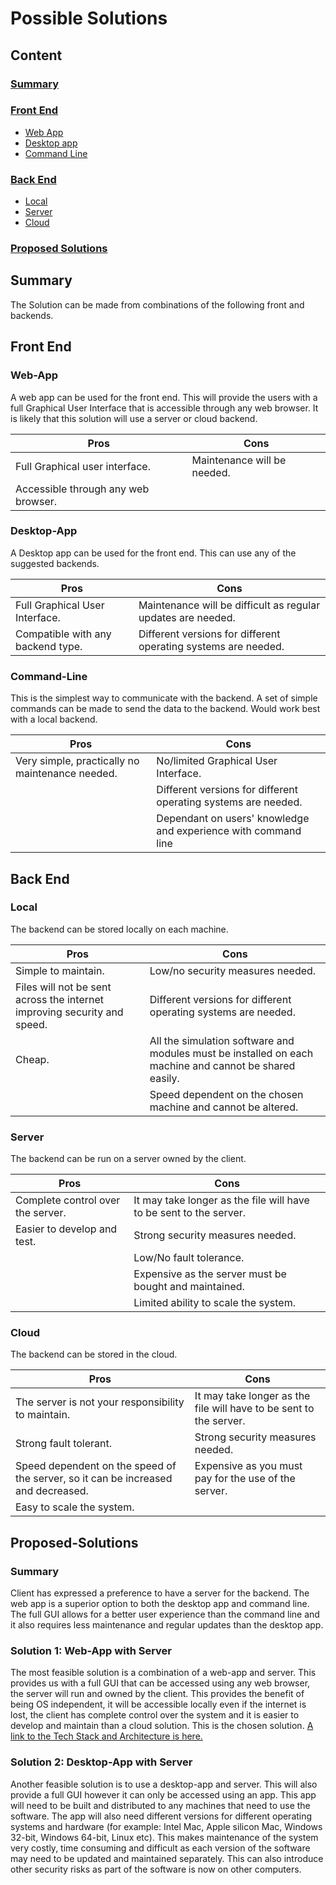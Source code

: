 
# Possible Solutions
## Content 
### [Summary](#Summary)
### [Front End](#Front-End) 
* [Web App](#Web-App)
* [Desktop app](#Desktop-App)
* [Command Line](#Command-Line)


### [Back End](#Back-End)
* [Local](#Local)
* [Server](#Server)
* [Cloud](#Cloud)

### [Proposed Solutions](#Proposed-Solutions)

## Summary
The Solution can be made from combinations of the following front and backends.

## Front End

### Web-App

A web app can be used for the front end. This will provide the users with a full Graphical User Interface that is accessible through any web browser. It is likely that this solution will use a server or cloud backend. 

| Pros| Cons| 
| ----- | ----------- | 
| Full Graphical user interface. | Maintenance will be needed. |
| Accessible through any web browser. |  |


### Desktop-App

A Desktop app can be used for the front end. This can use any of the suggested backends.

| Pros| Cons| 
| ----- | ----------- | 
| Full Graphical User Interface. | Maintenance will be difficult as regular updates are needed. |
| Compatible with any backend type. | Different versions for different operating systems are needed. |

### Command-Line
This is the simplest way to communicate with the backend. A set of simple commands can be made to send the data to the backend. Would work best with a local backend.

| Pros| Cons| 
| ----- | ----------- | 
| Very simple, practically no maintenance needed. | No/limited Graphical User Interface. |
|  | Different versions for different operating systems are needed. |
|  | Dependant on users' knowledge and experience with command line |

## Back End

### Local
The backend can be stored locally on each machine. 

| Pros| Cons| 
| ----- | ----------- | 
| Simple to maintain. | Low/no security measures needed. |
| Files will not be sent across the internet improving security and speed. | Different versions for different operating systems are needed. |
| Cheap. | All the simulation software and modules must be installed on each machine and cannot be shared easily. |
|  | Speed dependent on the chosen machine and cannot be altered. |

### Server
The backend can be run on a server owned by the client.

| Pros| Cons| 
| ----- | ----------- | 
| Complete control over the server. | It may take longer as the file will have to be sent to the server. |
| Easier to develop and test. | Strong security measures needed. | 
|  | Low/No fault tolerance. | 
|  | Expensive as the server must be bought and maintained. | 
|  | Limited ability to scale the system. | 

### Cloud
The backend can be stored in the cloud. 

| Pros| Cons| 
| ----- | ----------- | 
| The server is not your responsibility to maintain. | It may take longer as the file will have to be sent to the server. |
| Strong fault tolerant. | Strong security measures needed. | 
| Speed dependent on the speed of the server, so it can be increased and decreased. | Expensive as you must pay for the use of the server. | 
| Easy to scale the system. |  | 

## Proposed-Solutions

### Summary
Client has expressed a preference to have a server for the backend.
The web app is a superior option to both the desktop app and command line. The full GUI allows for a better user experience than the command line and it also requires less maintenance and regular updates than the desktop app.

### Solution 1: Web-App with Server
The most feasible solution is a combination of a web-app and server. This provides us with a full GUI that can be accessed using any web browser, the server will run and owned by the client. This provides the benefit of being OS independent, it will be accessible locally even if the internet is lost, the client has complete control over the system and it is easier to develop and maintain than a cloud solution.
This is the chosen solution. [A link to the Tech Stack and Architecture is here.](./TechStackAndArchitecture.md)

### Solution 2: Desktop-App with Server
Another feasible solution is to use a desktop-app and server. This will also provide a full GUI however it can only be accessed using an app. This app will need to be built and distributed to any machines that need to use the software. The app will also need different versions for different operating systems and hardware (for example: Intel Mac, Apple silicon Mac, Windows 32-bit, Windows 64-bit, Linux etc). This makes maintenance of the system very costly, time consuming and difficult as each version of the software may need to be updated and maintained separately. This can also introduce other security risks as part of the software is now on other computers.
